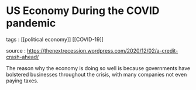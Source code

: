 # US Economy During the COVID pandemic

tags
: [[political economy]] [[COVID-19]]


source
: https://thenextrecession.wordpress.com/2020/12/02/a-credit-crash-ahead/

The reason why the economy is doing so well is because governments have bolstered businesses throughout the crisis, with many companies not even paying taxes.

